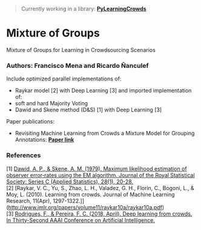 > Currently working in a library: __[PyLearningCrowds](https://github.com/FMena14/PyLearningCrowds)__

# Mixture of Groups
Mixture of Groups for Learning in Crowdsourcing Scenarios
### Authors: Francisco Mena and Ricardo Ñanculef

Include optimized parallel implementations of:
- Raykar model [2] with Deep Learning [3]
and imported implementation of:
- soft and hard Majority Voting 
- Dawid and Skene method (D\&S) [1] with Deep Learning [3]


Paper publications:
- Revisiting Machine Learning from Crowds a Mixture Model for Grouping Annotations: __[Paper link](https://link.springer.com/chapter/10.1007/978-3-030-33904-3_46)__






### References
[1] [Dawid, A. P., & Skene, A. M. (1979). Maximum likelihood estimation of observer error‐rates using the EM algorithm. Journal of the Royal Statistical Society: Series C (Applied Statistics), 28(1), 20-28.](http://crowdsourcing-class.org/readings/downloads/ml/EM.pdf)  
[2] [Raykar, V. C., Yu, S., Zhao, L. H., Valadez, G. H., Florin, C., Bogoni, L., & Moy, L. (2010). Learning from crowds. Journal of Machine Learning Research, 11(Apr), 1297-1322.]](http://www.jmlr.org/papers/volume11/raykar10a/raykar10a.pdf)  
[3] [Rodrigues, F., & Pereira, F. C. (2018, April). Deep learning from crowds. In Thirty-Second AAAI Conference on Artificial Intelligence.](https://www.aaai.org/ocs/index.php/AAAI/AAAI18/paper/viewFile/16102/15860)
